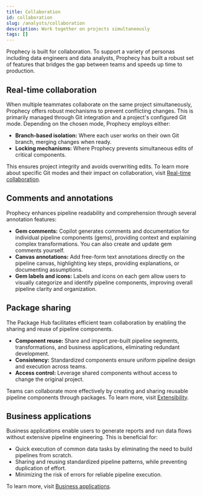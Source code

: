 ```yaml
---
title: Collaboration
id: collaboration
slug: /analysts/collaboration
description: Work together on projects simultaneously
tags: []
---
```


Prophecy is built for collaboration. To support a variety of personas including data engineers and data analysts, Prophecy has built a robust set of features that bridges the gap between teams and speeds up time to production.

## Real-time collaboration

When multiple teammates collaborate on the same project simultaneously, Prophecy offers robust mechanisms to prevent conflicting changes. This is primarily managed through Git integration and a project's configured Git mode. Depending on the chosen mode, Prophecy employs either:

- **Branch-based isolation:** Where each user works on their own Git branch, merging changes when ready.
- **Locking mechanisms:** Where Prophecy prevents simultaneous edits of critical components.

This ensures project integrity and avoids overwriting edits. To learn more about specific Git modes and their impact on collaboration, visit [Real-time collaboration](docs/analysts/development/collaboration/collaboration-modes.md).

## Comments and annotations

Prophecy enhances pipeline readability and comprehension through several annotation features:

- **Gem comments:** Copilot generates comments and documentation for individual pipeline components (gems), providing context and explaining complex transformations. You can also create and update gem comments yourself.
- **Canvas annotations:** Add free-form text annotations directly on the pipeline canvas, highlighting key steps, providing explanations, or documenting assumptions.
- **Gem labels and icons:** Labels and icons on each gem allow users to visually categorize and identify pipeline components, improving overall pipeline clarity and organization.

## Package sharing

The Package Hub facilitates efficient team collaboration by enabling the sharing and reuse of pipeline components.

- **Component reuse:** Share and import pre-built pipeline segments, transformations, and business applications, eliminating redundant development.
- **Consistency:** Standardized components ensure uniform pipeline design and execution across teams.
- **Access control:** Leverage shared components without access to change the original project.

Teams can collaborate more effectively by creating and sharing reusable pipeline components through packages. To learn more, visit [Extensibility](docs/analysts/extensibility/extensibility.md).

## Business applications

Business applications enable users to generate reports and run data flows without extensive pipeline engineering. This is beneficial for:

- Quick execution of common data tasks by eliminating the need to build pipelines from scratch.
- Sharing and reusing standardized pipeline patterns, while preventing duplication of effort.
- Minimizing the risk of errors for reliable pipeline execution.

To learn more, visit [Business applications](docs/analysts/business-apps/business-apps.md).
